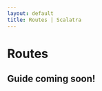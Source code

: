 ```yaml
---
layout: default
title: Routes | Scalatra
---
```


<div class="page-header">
  <h1>Routes</h1>
</div>

## Guide coming soon!
